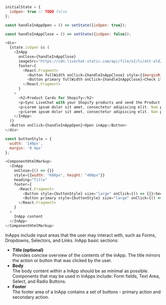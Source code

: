 ```js
initialState = {
  isOpen: true // TODO false
};

const handleInAppOpen = () => setState({isOpen: true});

const handleInAppClose = () => setState({isOpen: false});

<div>
  {state.isOpen && (
    <InApp
      onClose={handleInAppClose}
      imageSrc="https://cdn.livechat-static.com/api/file/v2/lc/att-old/8656216/fe28d6850106f65c9207f3dcea091099/product-cards-shopify-preview.gif"
      footer={
        <React.Fragment>
          <Button fullWidth onClick={handleInAppClose} style={{marginRight: '24px'}}>Remind me later</Button>
          <Button primary fullWidth onClick={handleInAppClose}>Check it out!</Button>
        </React.Fragment>  
      }
    >
      <h2>Product Cards for Shopify</h2>
      <p>Sync LiveChat with your Shopify products and send the Product Cards via chat. Save time on searching for links to products and see customers buy more at your store.</p>
      <p>Lorem ipsum dolor sit amet, consectetur adipiscing elit. Nam pulvinar ultricies mi at dapibus. In convallis, urna id aliquet iaculis, lectus tellus molestie lacus, quis fermentum risus enim tristique ligula. Ut dapibus magna nulla, molestie ultricies metus placerat a. Donec molestie neque nec sollicitudin porta. Donec sed pulvinar ante. Mauris nec leo quis diam vestibulum auctor sed at nunc. Donec in cursus orci. Suspendisse in dictum ipsum, eu fringilla ligula. Proin sollicitudin id risus in elementum. Sed magna diam, gravida eget suscipit quis, feugiat ut lectus. Nulla bibendum felis accumsan odio suscipit, nec venenatis libero tempor. Fusce a orci sed nulla convallis aliquet rhoncus in dolor. Nam congue augue at eleifend pellentesque.</p>
      <p>Lorem ipsum dolor sit amet, consectetur adipiscing elit. Nam pulvinar ultricies mi at dapibus. In convallis, urna id aliquet iaculis, lectus tellus molestie lacus, quis fermentum risus enim tristique ligula. Ut dapibus magna nulla, molestie ultricies metus placerat a. Donec molestie neque nec sollicitudin porta. Donec sed pulvinar ante. Mauris nec leo quis diam vestibulum auctor sed at nunc. Donec in cursus orci. Suspendisse in dictum ipsum, eu fringilla ligula. Proin sollicitudin id risus in elementum. Sed magna diam, gravida eget suscipit quis, feugiat ut lectus. Nulla bibendum felis accumsan odio suscipit, nec venenatis libero tempor. Fusce a orci sed nulla convallis aliquet rhoncus in dolor. Nam congue augue at eleifend pellentesque.</p>
    </InApp>
  )}
  <Button onClick={handleInAppOpen}>Open inApp</Button>
</div>
```
```js noeditor
const buttonStyle = {
  width: '140px',
  margin: '0 4px'
};

<ComponentHtmlMarkup>
  <InApp
    onClose={() => {}}
    style={{width: "600px", height: "400px"}}
    heading="Title"
    footer={
      <React.Fragment>
        <Button style={buttonStyle} size="large" onClick={() => {}}>Secondary</Button>
        <Button primary style={buttonStyle} size="large" onClick={() => {}}>Primary</Button>
      </React.Fragment>  
    }
  >
    InApp content
  </InApp>
</ComponentHtmlMarkup>
```

InApps include input areas that the user may interact with, such as Forms, Dropdowns, Selectors, and Links. 
InApp basic sections:
<ul>
  <li>
    <b>Title (optional)</b><br />
    Provides concise overview of the contents of the inApp. The title mirrors the action or button that was clicked by the user.
  </li>
  <li>
    <b>Body</b><br />
    The body content within a InApp should be as minimal as possible. Components that may be used in InApps include: Form fields, Text Area, Select, and Radio Buttons.
  </li>
  <li>
    <b>Footer</b><br />
    The footer area of a InApp contains a set of buttons - primary action and secondary action.
  </li>
</ul>
